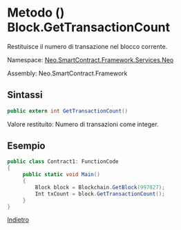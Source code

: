 # Metodo () Block.GetTransactionCount 

Restituisce il numero di transazione nel blocco corrente.

Namespace: [Neo.SmartContract.Framework.Services.Neo](../../neo.md)

Assembly: Neo.SmartContract.Framework

## Sintassi

```c#
public extern int GetTransactionCount()
```

Valore restituito: Numero di transazioni come integer.

## Esempio

```c#
public class Contract1: FunctionCode
{
     public static void Main()
     {
         Block block = Blockchain.GetBlock(997027);
         Int txCount = block.GetTransactionCount();
     }
}
```



[Indietro](../Block.md)
